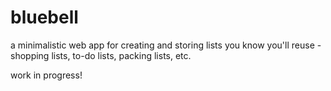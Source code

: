 # bluebell

a minimalistic web app for creating and storing lists you know you'll reuse - shopping lists, to-do lists, packing lists, etc.

work in progress!